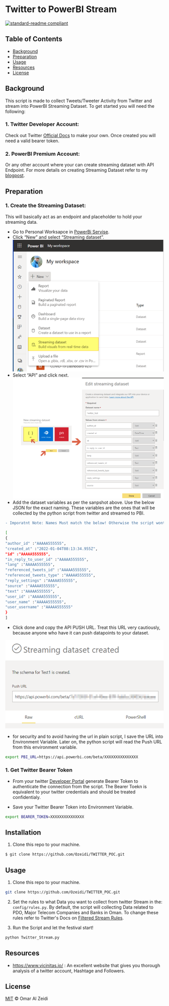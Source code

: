 # Twitter to PowerBI Stream

[![standard-readme compliant](https://img.shields.io/badge/readme%20style-standard-brightgreen.svg?style=flat-square)](https://github.com/RichardLitt/standard-readme)



## Table of Contents

- [Background](#background)
- [Preparation](#Preparation)
- [Usage](#usage)
- [Resources](#Resources)
- [License](#license)

## Background
This script is made to collect Tweets/Tweeter Activity from Twitter and stream into PowerBI Streaming Dataset. To get started you will need the following:
### 1. Twitter Developer Account:
 Check out Twitter [Official Docs](https://developer.twitter.com/en/docs/developer-portal/overview) to make your own. Once created you will need a valid bearer token.
### 2. PowerBI Premium Account:
Or any other account where your can create streaming dataset with API Endpoint. For more details on creating Streaming Dataset refer to my [blogpost](https://ozeidi.wordpress.com/2021/11/14/powerbi-for-realtime-data/).

## Preparation
### 1. Create the Streaming Dataset:
This will basically act as an endpoint and placeholder to hold your streaming data.

- Go to Personal Worksapce in [PowerBi Servise](https://app.powerbi.com/).
- Click “New” and select “Streaming dataset”.
![Creating new stream dataset](img/Create_Dataset.png)
- Select “API” and click next. 
![setting stream dataset](img/API.png)
- Add the dataset variables as per the sanpshot above. Use the below JSON for the exact naming. These variables are the ones that will be collected by the python script from twitter and streamed to PBI. 
```diff
- Imporatnt Note: Names Must match the below! Otherwise the script wont work.
```
```sh
[
{
"author_id" :"AAAAA555555",
"created_at" :"2022-01-04T08:13:34.955Z",
"id" :"AAAAA555555",
"in_reply_to_user_id" :"AAAAA555555",
"lang" :"AAAAA555555",
"referenced_tweets_id" :"AAAAA555555",
"referenced_tweets_type" :"AAAAA555555",
"reply_settings" :"AAAAA555555",
"source" :"AAAAA555555",
"text" :"AAAAA555555",
"user_id" :"AAAAA555555",
"user_name" :"AAAAA555555",
"user_username" :"AAAAA555555"
}
]
```
- Click done and copy the API PUSH URL. Treat this URL very cautiously, because anyone who have it can push datapoints to your dataset.

![stream dataset push URL](img/URL.png)
- for security and to avoid having the url in plain script, I save the URL into Environment Variable. Later on, the python script will read the Push URL from this environment variable.
```sh
export PBI_URL=https://api.powerbi.com/beta/XXXXXXXXXXXXXXX
```

### 1. Get Twitter Bearer Token
- From your twitter [Developer Portal](https://developer.twitter.com/en/portal/dashboard) generate Bearer Token to authenticate the connection from the script. The Bearer Toekn is equivalent to your twitter credentials and should be treated confidentialy.

- Save your Twitter Bearer Token into Environment Variable.
```sh
export BEARER_TOKEN=XXXXXXXXXXXXXXX
```

## Installation

1. Clone this repo to your machine.

```sh
$ git clone https://github.com/Ozeidi/TWITTER_POC.git
```




## Usage
1. Clone this repo to your machine.

```sh
git clone https://github.com/Ozeidi/TWITTER_POC.git
```

2. Set the rules to what Data you want to collect from twitter Stream in the: `config/rules.py`. By default, the script will collecting Data related to PDO, Major Telecom Companies and Banks in Oman. To change these rules refer to Twitter's Docs on [Filtered Stream Rules](https://developer.twitter.com/en/docs/twitter-api/tweets/filtered-stream/integrate/build-a-rule).


3. Run the Script and let the festival start!
```sh
python Twitter_Stream.py
```

##  Resources
- https://www.vicinitas.io/ :
    An excellent website that gives you thorough analysis of a twitter account, Hashtage and Followers.
## License

[MIT](LICENSE) © Omar Al Zeidi